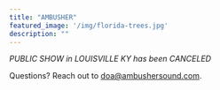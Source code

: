 ```yaml
---
title: "AMBUSHER"
featured_image: '/img/florida-trees.jpg'
description: ""
---
```


*PUBLIC SHOW in LOUISVILLE KY has been CANCELED* 

Questions? Reach out to doa@ambushersound.com.



